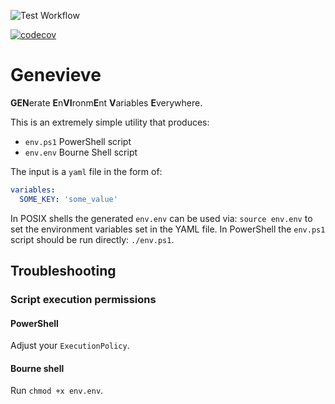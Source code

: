 ![Test Workflow](https://github.com/kjczarne/genevieve/actions/workflows/test-workflow.yaml/badge.svg)

[![codecov](https://codecov.io/gh/kjczarne/genevieve/branch/main/graph/badge.svg?token=2UY06SMWYC)](https://codecov.io/gh/kjczarne/genevieve)

# Genevieve

**GEN**erate **E**n**VI**ronm**E**nt **V**ariables **E**verywhere.

This is an extremely simple utility that produces:

- `env.ps1` PowerShell script
- `env.env` Bourne Shell script

The input is a `yaml` file in the form of:

```yaml
variables:
  SOME_KEY: 'some_value'
```

In POSIX shells the generated `env.env` can be used via: `source env.env` to set the environment variables set in the YAML file.
In PowerShell the `env.ps1` script should be run directly: `./env.ps1`.

## Troubleshooting

### Script execution permissions

#### PowerShell

Adjust your `ExecutionPolicy`.

#### Bourne shell

Run `chmod +x env.env`.

